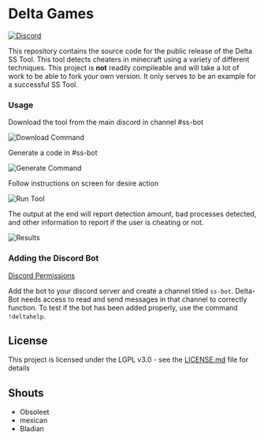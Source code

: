 # Delta Games
[![Discord](https://img.shields.io/badge/chat-on%20discord-7289da.svg)](https://discord.gg/EYjS7eA)

This repository contains the source code for the public release of the Delta SS Tool. This tool detects cheaters in minecraft using a variety of different techniques. This project is **not** readily compileable and will take a lot of work to be able to fork your own version. It only serves to be an example for a successful SS Tool.

### Usage

Download the tool from the main discord in channel #ss-bot

![Download Command](https://i.imgur.com/P6ZCNeg.png "Download")

Generate a code in #ss-bot

![Generate Command](https://i.imgur.com/e7T1Aok.png "Code")

Follow instructions on screen for desire action

![Run Tool](https://i.imgur.com/wGpK651.png "Run")

The output at the end will report detection amount, bad processes detected, and other information to report if the user is cheating or not.

![Results](https://i.imgur.com/3cry8fA.png "Output")

### Adding the Discord Bot

[Discord Permissions](https://discordapp.com/oauth2/authorize?client_id=414310352709484555&scope=bot&permissions=68608 "Delta-Bot")

Add the bot to your discord server and create a channel titled ``ss-bot``. Delta-Bot needs access to read and send messages in that channel to correctly function. To test if the bot has been added properly, use the command ``!deltahelp``.

## License

This project is licensed under the LGPL v3.0 - see the [LICENSE.md](LICENSE.md) file for details

## Shouts

* Obsoleet
* mexican
* Bladian
